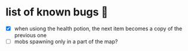 # list of known bugs 🐛

- [X] when usiong the health potion, the next item becomes a copy of the previous one
- [ ] mobs spawning only in a part of the map?

